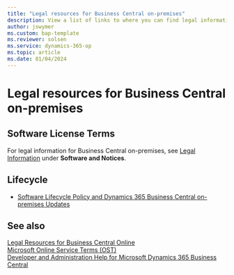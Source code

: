 ```yaml
---
title: "Legal resources for Business Central on-premises"
description: View a list of links to where you can find legal information that applies to Business Central on-premises deployments.
author: jswymer
ms.custom: bap-template
ms.reviewer: solsen
ms.service: dynamics-365-op
ms.topic: article
ms.date: 01/04/2024
---
```


# Legal resources for Business Central on-premises

## Software License Terms

For legal information for Business Central on-premises, see [Legal Information](https://dynamics.microsoft.com/en-au/business-applications/legal/) under **Software and Notices**. 

<!--
## Software License Terms

- [Dynamics 365 Business Central on-premises- \<language\>.pdf](https://www.microsoft.com/download/details.aspx?id=57274)

## Third-Party Notices

- [Dynamics Business Central On-Premises Third-Party Notices.pdf](https://go.microsoft.com/fwlink/?linkid=2144507)  

## AL Language

- [AL Language - Terms of Use.pdf](https://www.microsoft.com/download/details.aspx?id=57274)

## Envestnet Yodlee - Bank Feeds

- [Envestnet Yodlee - Bank Feeds Terms and Conditions.pdf](https://www.microsoft.com/download/details.aspx?id=57274)

## GetAddressIO

- [GetAddressIO-MBS - External Components License Agreement Summary.pdf](https://www.microsoft.com/download/details.aspx?id=57274)

<!--## Teams integration-->

## Lifecycle

- [Software Lifecycle Policy and Dynamics 365 Business Central on-premises Updates](lifecycle-policy-on-premises.md)

<!--- links-->

## See also

[Legal Resources for Business Central Online](legal.md)    
[Microsoft Online Service Terms (OST)](https://www.microsoft.com/licensing/product-licensing/products)    
[Developer and Administration Help for Microsoft Dynamics 365 Business Central](../index.md)  


